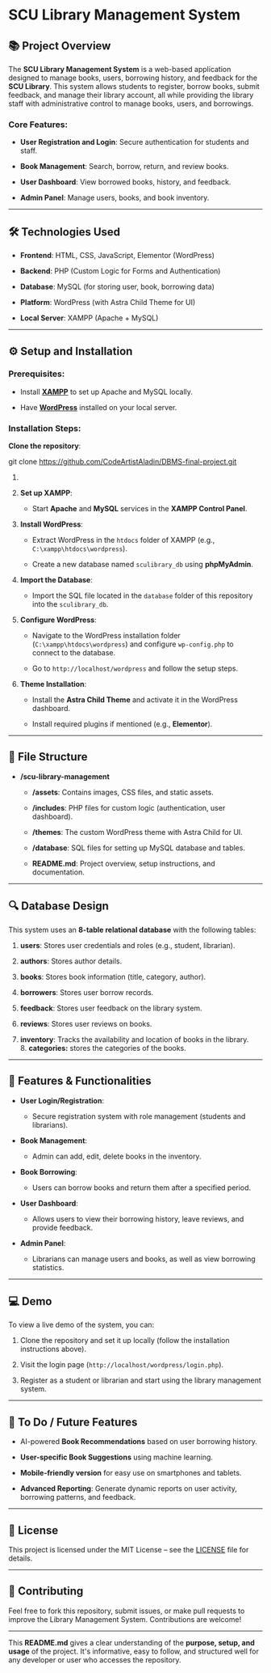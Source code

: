 # **SCU Library Management System**

## **📚 Project Overview**

The **SCU Library Management System** is a web-based application designed to manage books, users, borrowing history, and feedback for the **SCU Library**. This system allows students to register, borrow books, submit feedback, and manage their library account, all while providing the library staff with administrative control to manage books, users, and borrowings.

### **Core Features:**

* **User Registration and Login**: Secure authentication for students and staff.

* **Book Management**: Search, borrow, return, and review books.

* **User Dashboard**: View borrowed books, history, and feedback.

* **Admin Panel**: Manage users, books, and book inventory.

---

## **🛠 Technologies Used**

* **Frontend**: HTML, CSS, JavaScript, Elementor (WordPress)

* **Backend**: PHP (Custom Logic for Forms and Authentication)

* **Database**: MySQL (for storing user, book, borrowing data)

* **Platform**: WordPress (with Astra Child Theme for UI)

* **Local Server**: XAMPP (Apache \+ MySQL)

---

## **⚙️ Setup and Installation**

### **Prerequisites:**

* Install [**XAMPP**](https://www.apachefriends.org/index.html) to set up Apache and MySQL locally.

* Have [**WordPress**](https://wordpress.org/) installed on your local server.

### **Installation Steps:**

**Clone the repository**:

 git clone https://github.com/CodeArtistAladin/DBMS-final-project.git

1.   
2. **Set up XAMPP**:

   * Start **Apache** and **MySQL** services in the **XAMPP Control Panel**.

3. **Install WordPress**:

   * Extract WordPress in the `htdocs` folder of XAMPP (e.g., `C:\xampp\htdocs\wordpress`).

   * Create a new database named `sculibrary_db` using **phpMyAdmin**.

4. **Import the Database**:

   * Import the SQL file located in the `database` folder of this repository into the `sculibrary_db`.

5. **Configure WordPress**:

   * Navigate to the WordPress installation folder (`C:\xampp\htdocs\wordpress`) and configure `wp-config.php` to connect to the database.

   * Go to `http://localhost/wordpress` and follow the setup steps.

6. **Theme Installation**:

   * Install the **Astra Child Theme** and activate it in the WordPress dashboard.

   * Install required plugins if mentioned (e.g., **Elementor**).

---

## **📂 File Structure**

* **/scu-library-management**

  * **/assets**: Contains images, CSS files, and static assets.

  * **/includes**: PHP files for custom logic (authentication, user dashboard).

  * **/themes**: The custom WordPress theme with Astra Child for UI.

  * **/database**: SQL files for setting up MySQL database and tables.

  * **README.md**: Project overview, setup instructions, and documentation.

---

## **🔍 Database Design**

This system uses an **8-table relational database** with the following tables:

1. **users**: Stores user credentials and roles (e.g., student, librarian).

2. **authors**: Stores author details.

3. **books**: Stores book information (title, category, author).

4. **borrowers**: Stores user borrow records.

5. **feedback**: Stores user feedback on the library system.

6. **reviews**: Stores user reviews on books.

7. **inventory**: Tracks the availability and location of books in the library.  
   8\. **categories:** stores the categories of the books.

---

## **🌟 Features & Functionalities**

* **User Login/Registration**:

  * Secure registration system with role management (students and librarians).

* **Book Management**:

  * Admin can add, edit, delete books in the inventory.

* **Book Borrowing**:

  * Users can borrow books and return them after a specified period.

* **User Dashboard**:

  * Allows users to view their borrowing history, leave reviews, and provide feedback.

* **Admin Panel**:

  * Librarians can manage users and books, as well as view borrowing statistics.

---

## **💻 Demo**

To view a live demo of the system, you can:

1. Clone the repository and set it up locally (follow the installation instructions above).

2. Visit the login page (`http://localhost/wordpress/login.php`).

3. Register as a student or librarian and start using the library management system.

---

## **🔧 To Do / Future Features**

* AI-powered **Book Recommendations** based on user borrowing history.

* **User-specific Book Suggestions** using machine learning.

* **Mobile-friendly version** for easy use on smartphones and tablets.

* **Advanced Reporting**: Generate dynamic reports on user activity, borrowing patterns, and feedback.

---

## **📄 License**

This project is licensed under the MIT License – see the [LICENSE](https://docs.google.com/document/d/1-HXAJEei8t1IHwUO-BxwKODcEP2S5E_4PUHLMX2Nndc/edit?usp=sharing) file for details.

---

## **🤝 Contributing**

Feel free to fork this repository, submit issues, or make pull requests to improve the Library Management System. Contributions are welcome\!

---

This **README.md** gives a clear understanding of the **purpose, setup, and usage** of the project. It's informative, easy to follow, and structured well for any developer or user who accesses the repository.

